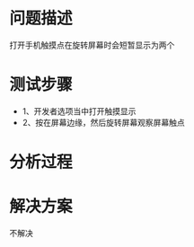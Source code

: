 # 问题描述
打开手机触摸点在旋转屏幕时会短暂显示为两个

# 测试步骤

* 1、开发者选项当中打开触摸显示
* 2、按在屏幕边缘，然后旋转屏幕观察屏幕触点

# 分析过程


# 解决方案

不解决